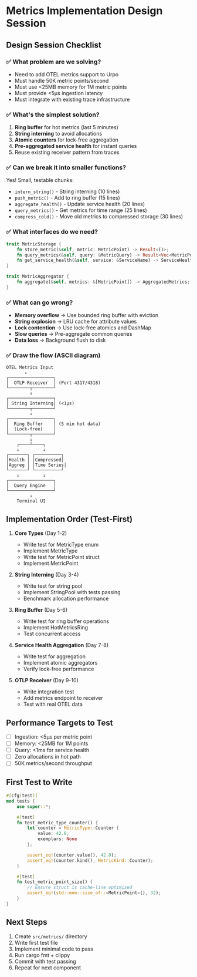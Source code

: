 # Metrics Implementation Design Session

## Design Session Checklist

### ✅ What problem are we solving?
- Need to add OTEL metrics support to Urpo
- Must handle 50K metric points/second
- Must use <25MB memory for 1M metric points
- Must provide <5μs ingestion latency
- Must integrate with existing trace infrastructure

### ✅ What's the simplest solution?
1. **Ring buffer** for hot metrics (last 5 minutes)
2. **String interning** to avoid allocations
3. **Atomic counters** for lock-free aggregation
4. **Pre-aggregated service health** for instant queries
5. Reuse existing receiver pattern from traces

### ✅ Can we break it into smaller functions?
Yes! Small, testable chunks:
- `intern_string()` - String interning (10 lines)
- `push_metric()` - Add to ring buffer (15 lines)
- `aggregate_health()` - Update service health (20 lines)
- `query_metrics()` - Get metrics for time range (25 lines)
- `compress_cold()` - Move old metrics to compressed storage (30 lines)

### ✅ What interfaces do we need?
```rust
trait MetricStorage {
    fn store_metric(&self, metric: MetricPoint) -> Result<()>;
    fn query_metrics(&self, query: &MetricQuery) -> Result<Vec<MetricPoint>>;
    fn get_service_health(&self, service: &ServiceName) -> ServiceHealthMetrics;
}

trait MetricAggregator {
    fn aggregate(&self, metrics: &[MetricPoint]) -> AggregatedMetrics;
}
```

### ✅ What can go wrong?
- **Memory overflow** → Use bounded ring buffer with eviction
- **String explosion** → LRU cache for attribute values
- **Lock contention** → Use lock-free atomics and DashMap
- **Slow queries** → Pre-aggregate common queries
- **Data loss** → Background flush to disk

### ✅ Draw the flow (ASCII diagram)

```
OTEL Metrics Input
       ↓
┌─────────────────┐
│  OTLP Receiver  │ (Port 4317/4318)
└────────┬────────┘
         ↓
┌─────────────────┐
│ String Interning│ (<1μs)
└────────┬────────┘
         ↓
┌─────────────────┐
│  Ring Buffer    │ (5 min hot data)
│  (Lock-free)    │
└────────┬────────┘
         ↓
    ┌────┴────┐
    ↓         ↓
┌───────┐ ┌──────────┐
│Health │ │Compressed│
│Aggreg │ │Time Series│
└───────┘ └──────────┘
    ↓         ↓
┌─────────────────┐
│  Query Engine   │
└─────────────────┘
         ↓
    Terminal UI
```

## Implementation Order (Test-First)

1. **Core Types** (Day 1-2)
   - Write test for MetricType enum
   - Implement MetricType
   - Write test for MetricPoint struct
   - Implement MetricPoint

2. **String Interning** (Day 3-4)
   - Write test for string pool
   - Implement StringPool with tests passing
   - Benchmark allocation performance

3. **Ring Buffer** (Day 5-6)
   - Write test for ring buffer operations
   - Implement HotMetricsRing
   - Test concurrent access

4. **Service Health Aggregation** (Day 7-8)
   - Write test for aggregation
   - Implement atomic aggregators
   - Verify lock-free performance

5. **OTLP Receiver** (Day 9-10)
   - Write integration test
   - Add metrics endpoint to receiver
   - Test with real OTEL data

## Performance Targets to Test

- [ ] Ingestion: <5μs per metric point
- [ ] Memory: <25MB for 1M points
- [ ] Query: <1ms for service health
- [ ] Zero allocations in hot path
- [ ] 50K metrics/second throughput

## First Test to Write

```rust
#[cfg(test)]
mod tests {
    use super::*;

    #[test]
    fn test_metric_type_counter() {
        let counter = MetricType::Counter {
            value: 42.0,
            exemplars: None
        };

        assert_eq!(counter.value(), 42.0);
        assert_eq!(counter.kind(), MetricKind::Counter);
    }

    #[test]
    fn test_metric_point_size() {
        // Ensure struct is cache-line optimized
        assert_eq!(std::mem::size_of::<MetricPoint>(), 32);
    }
}
```

## Next Steps
1. Create `src/metrics/` directory
2. Write first test file
3. Implement minimal code to pass
4. Run cargo fmt + clippy
5. Commit with test passing
6. Repeat for next component